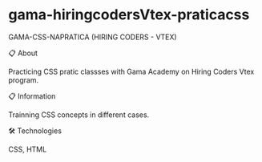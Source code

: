 # gama-hiringcodersVtex-praticacss

GAMA-CSS-NAPRATICA (HIRING CODERS - VTEX)

📋 About

Practicing CSS pratic classses with Gama Academy on Hiring Coders Vtex program.

📋 Information

Trainning CSS concepts in different cases.

🛠️ Technologies

CSS, HTML
